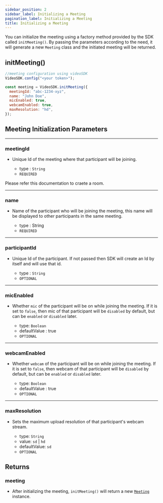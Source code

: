 ```yaml
---
sidebar_position: 2
sidebar_label: Initializing a Meeting
pagination_label: Initializing a Meeting
title: Initializing a Meeting
---
```


<div class="sdk-api-ref">

You can initialize the meeting using a factory method provided by the SDK called `initMeeting()`. By passing the parameters according to the need, it will generate a new `Meeting` class and the initiated meeting will be returned.

## initMeeting()

```js title="Javascript"
//meeting configuration using videoSDK
VideoSDK.config("<your token>");

const meeting = VideoSDK.initMeeting({
  meetingId: "abc-1234-xyz",
  name: "John Doe",
  micEnabled: true,
  webcamEnabled: true,
  maxResolution: "hd",
});
```

## Meeting Initialization Parameters

---

### meetingId

- Unique Id of the meeting where that participant will be joining.

  - type : `String`
  - `REQUIRED`

Please refer this documentation to craete a room.

---

### name

- Name of the participant who will be joining the meeting, this name will be displayed to other participants in the same meeting.

  - type : String
  - `REQUIRED`

---

### participantId

- Unique Id of the participant. If not passed then SDK will create an Id by itself and will use that id.

  - type : `String`
  - `OPTIONAL`

---

### micEnabled

- Whether `mic` of the participant will be on while joining the meeting. If it is set to `false`, then mic of that participant will be `disabled` by default, but can be `enabled` or `disabled` later.

  - type: `Boolean`
  - defaultValue : true
  - `OPTIONAL`

---

### webcamEnabled

- Whether `webcam` of the participant will be on while joining the meeting. If it is set to `false`, then webcam of that participant will be `disabled` by default, but can be `enabled` or `disabled` later.

  - type: `Boolean`
  - defaultValue : true
  - `OPTIONAL`

---

### maxResolution

- Sets the maximum upload resolution of that participant's webcam stream.

  - type: `String`
  - value: `sd` | `hd`
  - defaultValue: `sd`
  - `OPTIONAL`

## Returns

### meeting

- After initializing the meeting, `initMeeting()` will return a new [`Meeting`](/javascript/api/sdk-reference/meeting-class/introduction) instance.

</div>
